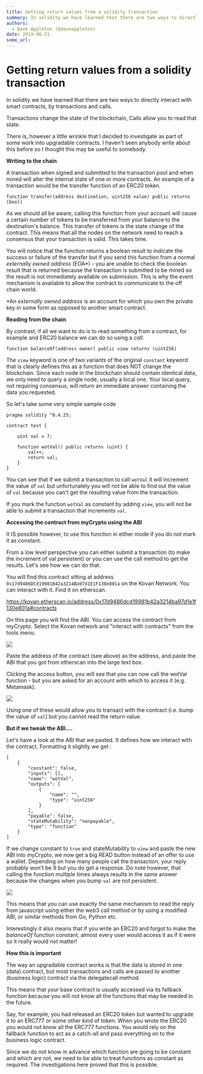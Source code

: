```yaml
---
title: Getting return values from a solidity transaction
summary: In solidity we have learned that there are two ways to directly interact with smart contracts, by transactions and calls. Transactions change the state of the blockchain, Calls allow you to read that state. There is, however a little wrinkle that I decided to investigate as part of some work into upgradable contracts. I havent seen anybody write about this before so I thought this may be useful to somebody. Writing to the chain A transaction when signed and submitted to the transaction pool and
authors:
  - Dave Appleton (@daveappleton)
date: 2019-06-21
some_url: 
---
```


# Getting return values from a solidity transaction

In solidity we have learned that there are two ways to directly interact with smart contracts, by transactions and calls.

Transactions change the state of the blockchain, Calls allow you to read that state.

There is, however a little wrinkle that I decided to investigate as part of some work into upgradable contracts. I haven't seen anybody write about this before so I thought this may be useful to somebody.

**Writing to the chain**

A transaction when signed and submitted to the transaction pool and when mined will alter the internal state of one or more contracts. An example of a transaction would be the transfer function of an ERC20 token.

`function transfer(address destination, uint256 value) public returns (bool)`

As we should all be aware, calling this function from your account will cause a certain number of tokens to be transferred from your balance to the destination's balance. This transfer of tokens is the state change of the contract. This means that all the nodes on the network need to reach a consensus that your transaction is valid. This takes time.

You will notice that the function returns a boolean result to indicate the success or failure of the transfer but if you send this function from a normal _externally owned address_ (EOA*) - you are unable to check the boolean result that is returned because the transaction is submitted to be mined so the result is not immediately available on submission. This is why the event mechanism is available to allow the contract to communicate to the off chain world.

*An _externally owned address_ is an account for which you own the private key in some form as opposed to another smart contract.

**Reading from the chain**

By contrast, if all we want to do is to read something from a contract, for example and ERC20 balance we can do so using a _call_.

`function balanceOf(address owner) public view returns (uint256)`

The `view` keyword is one of two variants of the original `constant` keyword that is clearly defines this as a function that does NOT change the blockchain. Since each node in the blockchain should contain identical data, we only need to query a single node, usually a local one. Your local query, not requiring consensus, will return an immediate answer containing the data you requested.

So let's take some very simple sample code

```
pragma solidity ^0.4.25;

contract test {
    
    uint val = 7;
    
    function wotVal() public returns (uint) {
        val++;
        return val;
    }
}
```

You can see that if we submit a transaction to call `wotVal` it will increment the value of `val` but unfortunately you will not be able to find out the value of `val` because you can't get the resulting value from the transaction.

If you mark the function `wotVal` as constant by adding `view`, you will not be able to submit a transaction that increments `val`.

**Accessing the contract from myCrypto using the ABI**

It IS possible however, to use this function in either mode if you do not mark it as constant.

From a low level perspective you can either submit a transaction (to make the increment of val persistent) or you can use the call method to get the results. Let's see how we can do that.

You will find this contract sitting at address `0x17d9486DCd19981B42a3214Ba97d1E1F130e801a` on the Kovan Network. You can interact with it. Find it on etherscan.

https://kovan.etherscan.io/address/0x17d9486dcd19981b42a3214ba97d1e1f130e801a#contracts

On this page you will find the ABI. You can access the contract from myCrypto. Select the Kovan network and "interact with contracts" from the tools menu.

![
](https://api.kauri.io:443/ipfs/QmcqRJYhzsjZYqJd3cQhx2pnMkEeJP6pvZbT6MGrzwZT5U)

Paste the address of the contract (see above) as the address, and paste the ABI that you got from etherscan into the large text box.

Clicking the access button, you will see that you can now call the wotVal function - but you are asked for an account with which to access it (e.g. Metamask). 

![](https://api.kauri.io:443/ipfs/Qmf25PRUaybpgmcfiSFa4YohjFDg9mccKwEWAnn2B8hYhD)

Using one of these would allow you to transact with the contract (i.e. bump the value of `val`) but you cannot read the return value.

**But if we tweak the ABI....**

Let's have a look at the ABI that we pasted. It defines how we interact with the contract. Formatting it slightly we get :

```
[
    {
        "constant": false,
        "inputs": [],
        "name": "wotVal",
        "outputs": [
            {
                "name": "",
                "type": "uint256"
            }
        ],
        "payable": false,
        "stateMutability": "nonpayable",
        "type": "function"
    }
]
```

If we change constant to `true` and stateMutability to `view` and paste the new ABI into myCrypto, we now get a big READ button instead of an offer to use a wallet. Depending on how many people call the transaction, your reply probably won't be 9 but you do get a response. Do note however, that calling the function multiple times always results in the same answer because the changes when you bump `val` are not persistent.

![](https://api.kauri.io:443/ipfs/QmRMsvV2VkvHe5cGWPfCQj4HGsbLmn2rrzAuS8AkLqn5GL)

This means that you can use exactly the same mechanism to read the reply from javascript using either the web3 call method or by using a modified ABI, or similar methods from Go, Python etc.

Interestingly it also means that if you write an ERC20 and forgot to make the _balanceOf_ function constant, almost every user would access it as if it were so it really would not matter!

**How this is important**

The way an upgradable contract works is that the data is stored in one (data) contract, but most transactions and calls are passed to another (business logic) contract via the delegatecall method. 

This means that your base contract is usually accessed via its fallback function because you will not know all the functions that may be needed in the future.

Say, for example, you had released an ERC20 token but wanted to upgrade it to an ERC777 or some other kind of token. When you wrote the ERC20 you would not know all the ERC777 functions. You would rely on the fallback function to act as a catch-all and pass everything on to the business logic contract.

Since we do not know in advance which function are going to be constant and which are not, we need to be able to treat functions as constant as required. The investigations here proved that this is possible.

